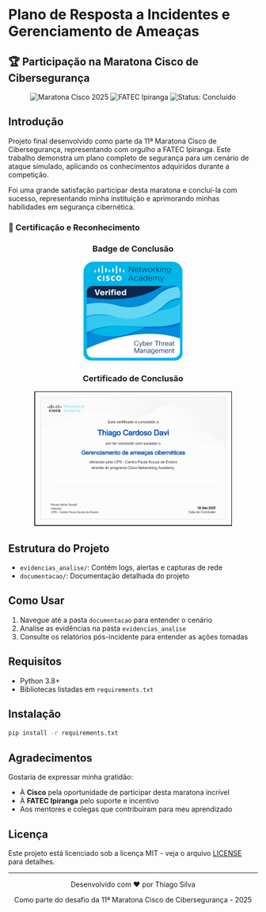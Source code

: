 # Plano de Resposta a Incidentes e Gerenciamento de Ameaças

## 🏆 Participação na Maratona Cisco de Cibersegurança

<div align="center">
  <img src="https://img.shields.io/badge/Cisco-Maratona%20Brasil%202025-blue" alt="Maratona Cisco 2025">
  <img src="https://img.shields.io/badge/Institution-FATEC%20Ipiranga-0056A7" alt="FATEC Ipiranga">
  <img src="https://img.shields.io/badge/Status-Concluído-brightgreen" alt="Status: Concluído">
</div>

## Introdução
Projeto final desenvolvido como parte da 11ª Maratona Cisco de Cibersegurança, representando com orgulho a FATEC Ipiranga. Este trabalho demonstra um plano completo de segurança para um cenário de ataque simulado, aplicando os conhecimentos adquiridos durante a competição.

Foi uma grande satisfação participar desta maratona e concluí-la com sucesso, representando minha instituição e aprimorando minhas habilidades em segurança cibernética.

### 🏅 Certificação e Reconhecimento

<div align="center">
  <h3>Badge de Conclusão</h3>
  <img src="assets/images/badge.png" alt="Badge de Conclusão da Maratona Cisco" width="200">
  
  <h3>Certificado de Conclusão</h3>
  <img src="assets/images/certificado.png" alt="Certificado de Conclusão" width="400">
</div>

## Estrutura do Projeto
- `evidencias_analise/`: Contém logs, alertas e capturas de rede
- `documentacao/`: Documentação detalhada do projeto

## Como Usar
1. Navegue até a pasta `documentacao` para entender o cenário
2. Analise as evidências na pasta `evidencias_analise`
3. Consulte os relatórios pós-incidente para entender as ações tomadas

## Requisitos
- Python 3.8+
- Bibliotecas listadas em `requirements.txt`

## Instalação
```bash
pip install -r requirements.txt
```

## Agradecimentos

Gostaria de expressar minha gratidão:
- À **Cisco** pela oportunidade de participar desta maratona incrível
- À **FATEC Ipiranga** pelo suporte e incentivo
- Aos mentores e colegas que contribuíram para meu aprendizado

## Licença
Este projeto está licenciado sob a licença MIT - veja o arquivo [LICENSE](LICENSE) para detalhes.

---
<div align="center">
  <p>Desenvolvido com ❤️ por Thiago Silva</p>
  <p>Como parte do desafio da 11ª Maratona Cisco de Cibersegurança - 2025</p>
</div>
